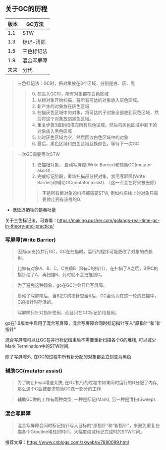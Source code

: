 ## 关于GC的历程

版本 | GC方法
---|---
1.1 | STW
1.3 | 标记-清除
1.5 | 三色标记法
1.9 | 混合写屏障
未来 | 分代


> 三色标记法：GC时，把对象放在3个区域，分别是白、灰、黑
>> 0. 在进入GC时，所有对象都在白色区域
>> 1. 从根对象开始扫描，将所有可达的对象放入灰色区域。
>> 2. 新产生的对象放在灰色区域
>> 3. 扫描灰色区域中的对象，将可达的子对象全部放到灰色区域，然后将这个对象放到黑色区域。
>> 4. 重复步骤3直到扫描完所有灰色区域，然后将灰色区域中剩下的对象放入黑色区域
>> 5. 此时灰色区域为空，然后回收白色区域中的对象
>> 6. 最后，黑色区域和白色区域互换颜色，等待下一次GC

> 一次GC需要两次STW
>> 1. 扫描根对象， 启动写屏障(Write Barrier)和辅助GC(mutator assist).
>> 2. 完成标记阶段，重新扫描部分根对象，禁用写屏障(Write Barrier)和辅助GC(mutator assist). （这一点会在将来被去除）
>>> 不是所有根对象的扫描都需要STW, 例如扫描栈上的对象只需要停止拥有该栈的G.

* 低延迟牺牲的是吞吐量

关于三色标记法，可查看：https://making.pusher.com/golangs-real-time-gc-in-theory-and-practice/

### 写屏障(Write Barrier)
> 因为go支持并行GC，GC在扫描时，运行的程序可能更改了对象的依赖树。

> 比如有对象A、B、C，C依赖B（B有C的指针），在扫描了A之后，B把C的指针给了A，再扫描B，此时就不会扫描到C。

> 为了避免这种现象，go在GC时会开启写屏障。

> 启动了写屏障后，当B把C的指针交给A后，GC会认为在这一轮的扫描中，C的指针时存活的。

> 写屏障只针对指针使用，而且只在GC标记阶段启用。

go在1.9版本中启用了混合写屏障，混合写屏障会同时标记指针写入”原指针“和”新指针“

混合写屏障可以让GC在并行标记结束后不需要重新扫描各个G的堆栈, 可以减少Mark Termination中的STW时间.

除了写屏障外, 在GC的过程中所有新分配的对象都会立刻变为黑色

### 辅助GC(mutator assist)

> 为了防止heap增速太快, 在GC执行的过程中如果同时运行的G分配了内存, 那么这个G会被要求辅助GC做一部分的工作.

> 辅助GC做的工作有两种类型, 一种是标记(Mark), 另一种是清扫(Sweep).

### 混合写屏障
> 混合写屏障会同时标记指针写入目标的“原指针”和“新指针”，来避免重复扫描各个Groutine堆栈的时间，大幅度缩减标记完成时的STW时间。

推荐文章：https://www.cnblogs.com/zkweb/p/7880099.html
